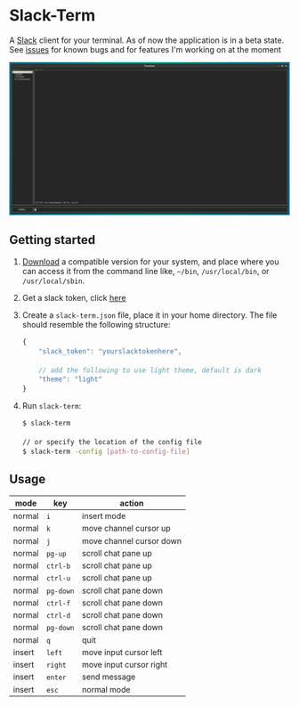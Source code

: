 Slack-Term
==========

A [Slack](https://slack.com) client for your terminal. As of now the
application is in a beta state. See [issues](https://github.com/erroneousboat/slack-term/issues)
for known bugs and for features I'm working on at the moment

![Screenshot](/screenshot.png?raw=true)

Getting started
---------------

1. [Download](https://github.com/erroneousboat/slack-term/releases) a
   compatible version for your system, and place where you can access it from
   the command line like, `~/bin`, `/usr/local/bin`, or `/usr/local/sbin`.

2. Get a slack token, click [here](https://api.slack.com/docs/oauth-test-tokens) 

3. Create a `slack-term.json` file, place it in your home directory. The file
   should resemble the following structure:

    ```javascript
    {
        "slack_token": "yourslacktokenhere",

        // add the following to use light theme, default is dark
        "theme": "light"
    }
    ```

4. Run `slack-term`: 

    ```bash
    $ slack-term

    // or specify the location of the config file
    $ slack-term -config [path-to-config-file]
    ```

Usage
-----

| mode   | key       | action                   |
|--------|-----------|--------------------------|
| normal | `i`       | insert mode              |
| normal | `k`       | move channel cursor up   |
| normal | `j`       | move channel cursor down |
| normal | `pg-up`   | scroll chat pane up      |
| normal | `ctrl-b`  | scroll chat pane up      |
| normal | `ctrl-u`  | scroll chat pane up      |
| normal | `pg-down` | scroll chat pane down    |
| normal | `ctrl-f`  | scroll chat pane down    |
| normal | `ctrl-d`  | scroll chat pane down    |
| normal | `pg-down` | scroll chat pane down    |
| normal | `q`       | quit                     |
| insert | `left`    | move input cursor left   |
| insert | `right`   | move input cursor right  |
| insert | `enter`   | send message             |
| insert | `esc`     | normal mode              |
